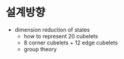 
# 설계방향
- dimension reduction of states
    - how to represent 20 cubelets
    - 8 corner cubelets + 12 edge cubelets
    - group theory